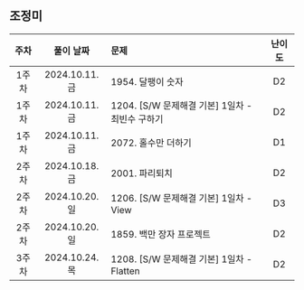 ## 조정미

| 주차 | 풀이 날짜 | 문제 | 난이도 |
|:---:|:---:|:---|:---:|
| 1주차 | 2024.10.11.금 | 1954. 달팽이 숫자 | D2 |
| 1주차 | 2024.10.11.금 | 1204. [S/W 문제해결 기본] 1일차 - 최빈수 구하기 | D2 |
| 1주차 | 2024.10.11.금 | 2072. 홀수만 더하기 | D1 |
| 2주차 | 2024.10.18.금 | 2001. 파리퇴치 | D2 |
| 2주차 | 2024.10.20.일 | 1206. [S/W 문제해결 기본] 1일차 - View | D3 |
| 2주차 | 2024.10.20.일 | 1859. 백만 장자 프로젝트 | D2 |
| 3주차 | 2024.10.24.목 | 1208. [S/W 문제해결 기본] 1일차 - Flatten | D2 |